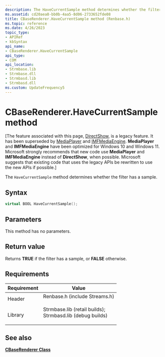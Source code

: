 ```yaml
---
description: The HaveCurrentSample method determines whether the filter has a sample.
ms.assetid: cd20aea8-bb0b-4aa5-8d06-2733652fde08
title: CBaseRenderer.HaveCurrentSample method (Renbase.h)
ms.topic: reference
ms.date: 4/26/2023
topic_type: 
- APIRef
- kbSyntax
api_name: 
- CBaseRenderer.HaveCurrentSample
api_type: 
- COM
api_location: 
- Strmbase.lib
- Strmbase.dll
- Strmbasd.lib
- Strmbasd.dll
ms.custom: UpdateFrequency5
---
```


# CBaseRenderer.HaveCurrentSample method

\[The feature associated with this page, [DirectShow](/windows/win32/directshow/directshow), is a legacy feature. It has been superseded by [MediaPlayer](/uwp/api/Windows.Media.Playback.MediaPlayer) and [IMFMediaEngine](/windows/win32/api/mfmediaengine/nn-mfmediaengine-imfmediaengine). **MediaPlayer** and **IMFMediaEngine** have been optimized for Windows 10 and Windows 11. Microsoft strongly recommends that new code use **MediaPlayer** and **IMFMediaEngine** instead of **DirectShow**, when possible. Microsoft suggests that existing code that uses the legacy APIs be rewritten to use the new APIs if possible.\]

The `HaveCurrentSample` method determines whether the filter has a sample.

## Syntax


```C++
virtual BOOL HaveCurrentSample();
```



## Parameters

This method has no parameters.

## Return value

Returns **TRUE** if the filter has a sample, or **FALSE** otherwise.

## Requirements



| Requirement | Value |
|--------------------|--------------------------------------------------------------------------------------------------------------------------------------------------------------------------------------------|
| Header<br/>  | <dl> <dt>Renbase.h (include Streams.h)</dt> </dl>                                                                                   |
| Library<br/> | <dl> <dt>Strmbase.lib (retail builds); </dt> <dt>Strmbasd.lib (debug builds)</dt> </dl> |



## See also

<dl> <dt>

[**CBaseRenderer Class**](cbaserenderer.md)
</dt> </dl>

 

 




